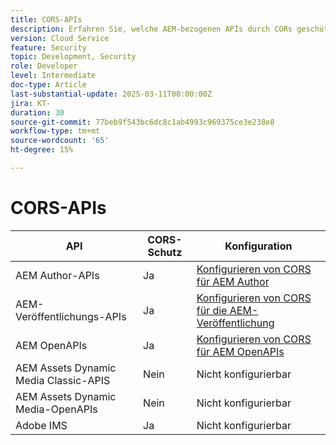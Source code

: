 ```yaml
---
title: CORS-APIs
description: Erfahren Sie, welche AEM-bezogenen APIs durch CORs geschützt werden.
version: Cloud Service
feature: Security
topic: Development, Security
role: Developer
level: Intermediate
doc-type: Article
last-substantial-update: 2025-03-11T00:00:00Z
jira: KT-
duration: 30
source-git-commit: 77beb9f543bc6dc8c1ab4993c969375ce3e238e8
workflow-type: tm+mt
source-wordcount: '65'
ht-degree: 15%

---
```


# CORS-APIs



| API | CORS-Schutz | Konfiguration |
| --- | --- | --- |
| AEM Author-APIs | Ja | [Konfigurieren von CORS für AEM Author](#configure-cors-for-aem-author) |
| AEM-Veröffentlichungs-APIs | Ja | [Konfigurieren von CORS für die AEM-Veröffentlichung](#configure-cors-for-aem-publish) |
| AEM OpenAPIs | Ja | [Konfigurieren von CORS für AEM OpenAPIs](#configure-cors-for-aem-openapis) |
| AEM Assets Dynamic Media Classic-APIS | Nein | Nicht konfigurierbar |
| AEM Assets Dynamic Media-OpenAPIs | Nein | Nicht konfigurierbar |
| Adobe IMS | Ja | Nicht konfigurierbar |
